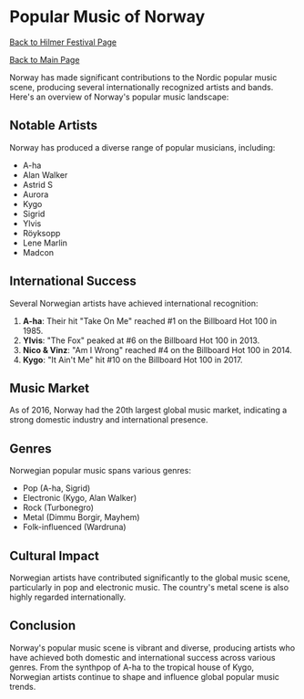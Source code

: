 # Popular Music of Norway

[Back to Hilmer Festival Page](HilmerFestival-song.md)

[Back to Main Page](README.md)

Norway has made significant contributions to the Nordic popular music scene, producing several internationally recognized artists and bands. Here's an overview of Norway's popular music landscape:

## Notable Artists

Norway has produced a diverse range of popular musicians, including:

- A-ha
- Alan Walker
- Astrid S
- Aurora
- Kygo
- Sigrid
- Ylvis
- Röyksopp
- Lene Marlin
- Madcon

## International Success

Several Norwegian artists have achieved international recognition:

1. **A-ha**: Their hit "Take On Me" reached #1 on the Billboard Hot 100 in 1985.
2. **Ylvis**: "The Fox" peaked at #6 on the Billboard Hot 100 in 2013.
3. **Nico & Vinz**: "Am I Wrong" reached #4 on the Billboard Hot 100 in 2014.
4. **Kygo**: "It Ain't Me" hit #10 on the Billboard Hot 100 in 2017.

## Music Market

As of 2016, Norway had the 20th largest global music market, indicating a strong domestic industry and international presence.

## Genres

Norwegian popular music spans various genres:

- Pop (A-ha, Sigrid)
- Electronic (Kygo, Alan Walker)
- Rock (Turbonegro)
- Metal (Dimmu Borgir, Mayhem)
- Folk-influenced (Wardruna)

## Cultural Impact

Norwegian artists have contributed significantly to the global music scene, particularly in pop and electronic music. The country's metal scene is also highly regarded internationally.

## Conclusion

Norway's popular music scene is vibrant and diverse, producing artists who have achieved both domestic and international success across various genres. From the synthpop of A-ha to the tropical house of Kygo, Norwegian artists continue to shape and influence global popular music trends.
